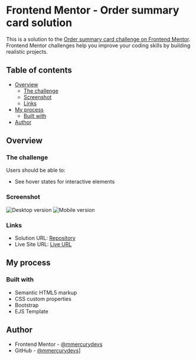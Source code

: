 # Frontend Mentor - Order summary card solution

This is a solution to the [Order summary card challenge on Frontend Mentor](https://www.frontendmentor.io/challenges/order-summary-component-QlPmajDUj). Frontend Mentor challenges help you improve your coding skills by building realistic projects. 

## Table of contents

- [Overview](#overview)
  - [The challenge](#the-challenge)
  - [Screenshot](#screenshot)
  - [Links](#links)
- [My process](#my-process)
  - [Built with](#built-with)
- [Author](#author)

## Overview

### The challenge

Users should be able to:

- See hover states for interactive elements

### Screenshot

![Desktop version](https://snipboard.io/lYU4Cu.jpg)
![Mobile version](https://snipboard.io/3rZGvp.jpg)

### Links

- Solution URL: [Repository](https://github.com/mmercurydevs/order-summary-component)
- Live Site URL: [Live URL](https://order-summary-ycca.onrender.com)

## My process

### Built with

- Semantic HTML5 markup
- CSS custom properties
- Bootstrap
- EJS Template

## Author

- Frontend Mentor - [@mmercurydevs](https://www.frontendmentor.io/profile/mmercurydevs)
- GitHub - [@mmercurydevs](https://github.com/mmercurydevs)]

